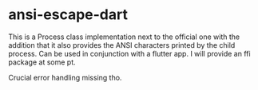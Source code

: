# ansi-escape-dart
This is a Process class implementation next to the official one with the addition that it also provides the ANSI characters printed by the child process. Can be used in conjunction with a flutter app. I will provide an ffi package at some pt.

Crucial error handling missing tho.
